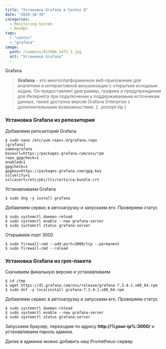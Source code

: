 ```yaml
---
title: "Установка Grafana в Centos 8"
date: "2020-10-30"
categories: 
  - Monitoring-System
  - DevOps
tags: 
  - "centos"
  - "grafana"
image:
  path: /commons/913980_54f3_3.jpg
  alt: "Установка Grafana"
---
```


Grafana

> **Grafana** - это многоплатформенное веб-приложение для аналитики и интерактивной визуализации с открытым исходным кодом. Он предоставляет диаграммы, графики и предупреждения для Интернета при подключении к поддерживаемым источникам данных, также доступна версия Grafana Enterprise с дополнительными возможностями.
{: .prompt-tip }

### Установка Grafana из репозитория

Добавляем репозиторий Grafana

```
$ sudo nano /etc/yum.repos.d/grafana.repo
[grafana]
name=grafana
baseurl=https://packages.grafana.com/oss/rpm
repo_gpgcheck=1
enabled=1
gpgcheck=1
gpgkey=https://packages.grafana.com/gpg.key
sslverify=1
sslcacert=/etc/pki/tls/certs/ca-bundle.crt
```

Устанавливаем Grafana

```
$ sudo dng -y install grafana
```

Добавляем сервис в автозагрузку и запускаем его. Проверяем статус

```
$ sudo systemctl daemon-reload
$ sudo systemctl enable --now grafana-server
$ sudo systemctl status grafana-server
```

Открываем порт 3000

```
$ sudo firewall-cmd --add-port=3000/tcp --permanent
$ sudo firewall-cmd --reload
```

### Установка Grafana из rpm-пакета

Скачиваем финальную версию и устанавливаем

```
$ cd /tmp
$ wget https://dl.grafana.com/oss/release/grafana-7.3.4-1.x86_64.rpm
$ sudo dnf -y localinstall grafana-7.3.4-1.x86_64.rpm
```

Добавляем сервис в автозагрузку и запускаем его. Проверяем статус

```
$ sudo systemctl daemon-reload
$ sudo systemctl enable --now grafana-server
$ sudo systemctl status grafana-server
```

Запускаем браузер, переходим по адресу **http://%your-ip%:3000/** и устанавливаем пароль админа.

Далее в админке можно добавить наш Prometheus-сервер
